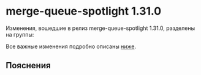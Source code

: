 # merge-queue-spotlight 1.31.0

<!-- ЧЕЛОВЕЧЕСКОЕ ВСТУПЛЕНИЕ -->

Изменения, вошедшие в релиз merge-queue-spotlight 1.31.0, разделены на группы:

Все важные изменения подробно описаны [ниже](#Пояснения).

## Пояснения

